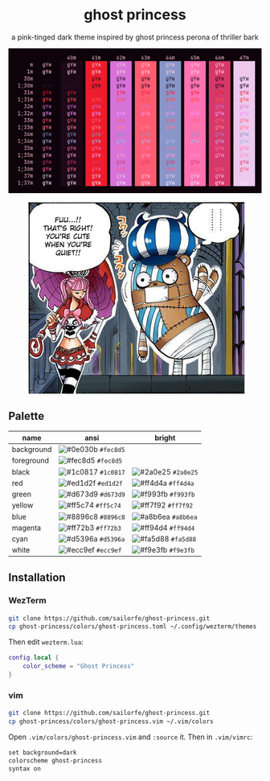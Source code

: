 <div align="center">

# ghost princess

a pink-tinged dark theme inspired by ghost princess perona of thriller bark

![ghost princess](assets/bash.png)
![thriller bark](assets/op-thriller-bark.png)

</div>

## Palette

| name       | ansi                                                                | bright                                                                   |
| ---------- | ------------------------------------------------------------------ | ------------------------------------------------------------------ |
| background | ![#0e030b](https://placehold.co/15x15/0e030b/0e030b.png) `#fec8d5` |                                                                    |
| foreground | ![#fec8d5](https://placehold.co/15x15/fec8d5/fec8d5.png) `#fec8d5` |                                                                    |
| black      | ![#1c0817](https://placehold.co/15x15/1c0817/1c0817.png) `#1c0817` | ![#2a0e25](https://placehold.co/15x15/2a0e25/2a0e25.png) `#2a0e25` |
| red        | ![#ed1d2f](https://placehold.co/15x15/ed1d2f/ed1d2f.png) `#ed1d2f` | ![#ff4d4a](https://placehold.co/15x15/ff4d4a/ff4d4a.png) `#ff4d4a` |
| green      | ![#d673d9](https://placehold.co/15x15/d673d9/d673d9.png) `#d673d9` | ![#f993fb](https://placehold.co/15x15/ff93fb/f993fb.png) `#f993fb` |
| yellow     | ![#ff5c74](https://placehold.co/15x15/ff5c74/ff5c74.png) `#ff5c74` | ![#ff7f92](https://placehold.co/15x15/ff7f92/ff7f92.png) `#ff7f92` |
| blue       | ![#8896c8](https://placehold.co/15x15/8896c8/8896c8.png) `#8896c8` | ![#a8b6ea](https://placehold.co/15x15/a8b6ea/a8b6ea.png) `#a8b6ea` |
| magenta    | ![#ff72b3](https://placehold.co/15x15/ff72b3/ff72b3.png) `#ff72b3` | ![#ff94d4](https://placehold.co/15x15/ff94d4/ff94d4.png) `#ff94d4` |
| cyan       | ![#d5396a](https://placehold.co/15x15/d5396a/d5396a.png) `#d5396a` | ![#fa5d88](https://placehold.co/15x15/fa5d88/fa5d88.png) `#fa5d88` |
| white      | ![#ecc9ef](https://placehold.co/15x15/ecc9ef/ecc9ef.png) `#ecc9ef` | ![#f9e3fb](https://placehold.co/15x15/f9e3fb/f9e3fb.png) `#f9e3fb` |

## Installation

### WezTerm

```sh
git clone https://github.com/sailorfe/ghost-princess.git
cp ghost-princess/colors/ghost-princess.toml ~/.config/wezterm/themes
```

Then edit `wezterm.lua`:

```lua
config.local {
    color_scheme = "Ghost Princess"
}
```

### vim

```sh
git clone https://github.com/sailorfe/ghost-princess.git
cp ghost-princess/colors/ghost-princess.vim ~/.vim/colors
```
Open `.vim/colors/ghost-princess.vim` and `:source` it. Then in `.vim/vimrc`:

```vim
set background=dark
colorscheme ghost-princess
syntax on
```
